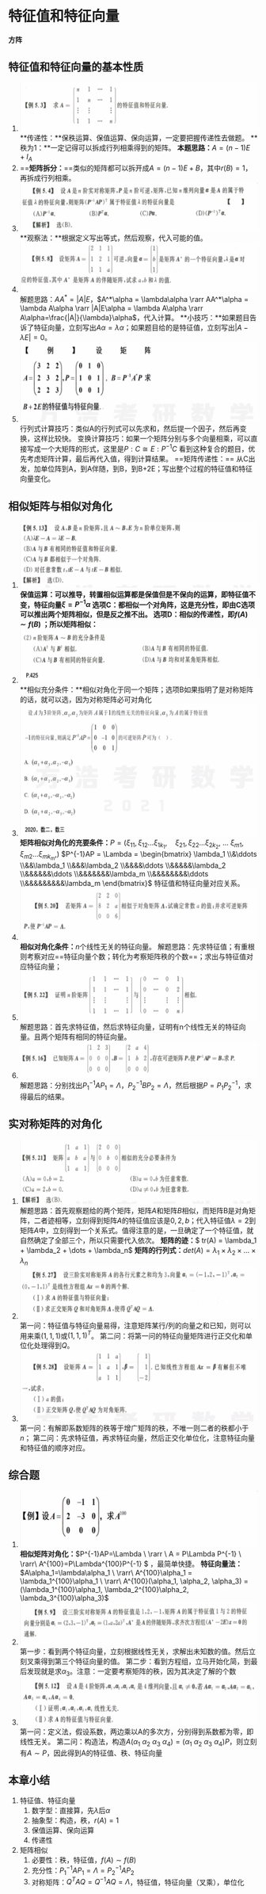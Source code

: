 # 特征值和特征向量

**方阵**

## 特征值和特征向量的基本性质

1. ![image-20201124202716026](LA5-特征值与特征向量.assets/image-20201124202716026.png)
   **传递性：**保秩运算、保值运算、保向运算，一定要把握传递性去做题。
   **秩为1：**一定记得可以拆成行列相乘得到的矩阵。
   **本题思路：**$A=(n-1)E+I_A$ 
2. ==**矩阵拆分：**==类似的矩阵都可以拆开成$A=(n-1)E+B$，其中$r(B)=1$，再拆成行列相乘。
3. ![image-20201124214550196](LA5-特征值与特征向量.assets/image-20201124214550196.png)
   **观察法：**根据定义写出等式，然后观察，代入可能的值。
4. ![image-20201124215432243](LA5-特征值与特征向量.assets/image-20201124215432243.png)
   解题思路：$AA^*=|A|E$，$A^*\alpha = \lambda\alpha \rarr AA^*\alpha = \lambda A\alpha \rarr |A|E\alpha = \lambda A\alpha \rarr A\alpha=\frac{|A|}{\lambda}\alpha$，代入计算。
   **小技巧：**如果题目告诉了特征向量，立刻写出$A\alpha=\lambda\alpha$；如果题目给的是特征值，立刻写出$|A-\lambda E|=0$。
5. ![image-20201124221720607](LA5-特征值与特征向量.assets/image-20201124221720607.png)
   行列式计算技巧：类似A的行列式可以先求和，然后提一个因子，然后再变换，这样比较快。
   变换计算技巧：如果一个矩阵分别与多个向量相乘，可以直接写成一个大矩阵的形式，这里是$P:C\cong E:P^{{-1}}C$ 
   看到这种复合的题目，优先考虑矩阵计算，最后再代入值，得到计算结果。
   ==矩阵传递性：== 从C出发，加单位阵到A，到A伴随，到B，到B+2E；写出整个过程的特征值和特征向量变化。

## 相似矩阵与相似对角化

1. ![image-20201125103740042](LA5-特征值与特征向量.assets/image-20201125103740042.png)
   **保值运算：**可以推导，转置相似运算都是保值但是不保向的运算，即特征值不变，特征向量$\xi=P^{-1}\alpha$
   选项C：都相似一个对角阵，这是充分性，即由C选项可以推出两个矩阵相似，但是反之推不出。
   选项D：相似的传递性，即$f(A)\sim f(B)$ ；所以**矩阵相似：** 
2. ![image-20201125110016022](LA5-特征值与特征向量.assets/image-20201125110016022.png)
   **相似充分条件：**相似对角化于同一个矩阵；选项B如果指明了是对称矩阵的话，就可以选，因为对称矩阵必可对角化
3. ![image-20201125110304209](LA5-特征值与特征向量.assets/image-20201125110304209.png)
   **矩阵相似对角化的充要条件：**$P=(\xi_{11}, \xi_{12}\dots \xi_{1k_1}, \quad \xi_{21}, \xi_{22}\dots\xi_{2k_2}, \ \dots\ \xi_{m1}, \xi_{m2}\dots \xi_{mk_m},)$ 
   $P^{-1}AP = \Lambda =
   \begin{bmatrix} \lambda_1 
   \\&\ddots 
   \\&&\lambda_1 
   \\&&&\lambda_2 
   \\&&&&\ddots 
   \\&&&&&\lambda_2 
   \\&&&&&&\ddots 
   \\&&&&&&&\lambda_m 
   \\&&&&&&&&\ddots 
   \\&&&&&&&&&\lambda_m   
   \end{bmatrix}$ 特征值和特征向量对应关系。
4. ![image-20201125124101682](LA5-特征值与特征向量.assets/image-20201125124101682.png)
   **相似对角化条件：**$n$个线性无关的特征向量。
   解题思路：先求特征值；有重根则考察对应==特征向量个数；转化为考察矩阵秩的个数==；求出与特征值对应特征向量；
5. ![image-20201125125228833](LA5-特征值与特征向量.assets/image-20201125125228833.png)
   解题思路：首先求特征值，然后求特征向量，证明有n个线性无关的特征向量。且两个矩阵有相同的特征向量。
6. ![image-20201125130449197](LA5-特征值与特征向量.assets/image-20201125130449197.png)
   解题思路：分别找出$P_1^{-1}AP_1=\Lambda$，$P_2^{-1}BP_2 = \Lambda$，然后根据$P=P_1P_2^{-1}$，求得最后的结果。

## 实对称矩阵的对角化

1. ![image-20201125143913838](LA5-特征值与特征向量.assets/image-20201125143913838.png)
   解题思路：首先观察题给的两个矩阵，矩阵$A$和矩阵$B$相似，而矩阵B是对角矩阵，二者迹相等，立刻得到矩阵$A$的特征值应该是$0,2,b$；代入特征值$\lambda = 2$到矩阵$A$中，立刻得到一个关系式。值得注意的是，一旦确定了一个特征值，就自然确定了全部三个，所以只需要代入依次。
   **矩阵的迹：**$ tr(A) = \lambda_1 + \lambda_2 + \dots + \lambda_n$ 	**矩阵的行列式：**$det(A) = \lambda_1 \times \lambda_2 \times \dots \times \lambda_n$ 
2. ![image-20201125144954731](LA5-特征值与特征向量.assets/image-20201125144954731.png)
   第一问：特征值与特征向量易得，注意矩阵某行/列的向量之和已知，则可以用来乘$(1,1,1)$或$(1,1,1)^T$。
   第二问：将第一问的特征向量矩阵进行正交化和单位化处理得到$Q$。
3. ![image-20201125155456981](LA5-特征值与特征向量.assets/image-20201125155456981.png)
   第一问：有解即系数矩阵的秩等于增广矩阵的秩，不唯一则二者的秩都小于$n$；
   第二问：先求特征值，再求特征向量，然后正交化单位化，注意特征向量和特征值的顺序对应。

## 综合题

1. ![image-20201125164506250](LA5-特征值与特征向量.assets/image-20201125164506250.png)
   **相似矩阵对角化：**$P^{-1}AP=\Lambda \ \rarr \ A = P\Lambda P^{-1} \ \rarr\ A^{100}=P\Lambda^{100}P^{-1} $ ，最简单快捷。
   **特征向量法：**$A\alpha_1=\lambda\alpha_1 \ \rarr\ A^{100}\alpha_1 = \lambda_1^{100}\alpha_1  \ \rarr\ A^{100}(\alpha_1, \alpha_2, \alpha_3) = (\lambda_1^{100}\alpha_1, \lambda_2^{100}\alpha_2, \lambda_3^{100}\alpha_3)$ 
2. ![image-20201125171733652](LA5-特征值与特征向量.assets/image-20201125171733652.png)
   第一步：看到两个特征向量，立刻根据线性无关，求解出未知数的值。然后立刻叉乘得到第三个特征向量的值。
   第二步：看到方程组，立马开始化简，到最后发现就是求$\alpha_3$。注意：一定要考察矩阵的秩，因为其决定了解的个数
3. ![](LA5-特征值与特征向量.assets/image-20201125171755962.png)
   第一问：定义法，假设系数，两边乘以A的多次方，分别得到系数都为零，即线性无关。
   第二问：构造法，构造$A(\alpha_1 \ \alpha_2 \ \alpha_3 \ \alpha_4 ) = (\alpha_1 \ \alpha_2 \ \alpha_3 \ \alpha_4 ) P$，则立刻有$A\sim P$，因此得到A的特征值、秩、特征向量

## 本章小结

1. 特征值、特征向量
   1. 数字型：直接算，先$\lambda$后$\alpha$ 
   2. 抽象型：构造，秩，$r(A) = 1$ 
   3. 保值运算、保向运算
   4. 传递性
2. 矩阵相似
   1. 必要性：秩，特征值，$f(A) \sim f(B)$ 
   2. 充分性：$P_1^{-1}AP_1 = \Lambda = P_2^{-1}AP_2$ 
   3. 对称矩阵：$Q^TAQ=Q^{-1}AQ=\Lambda$，特征值，特征向量（叉乘），单位化

